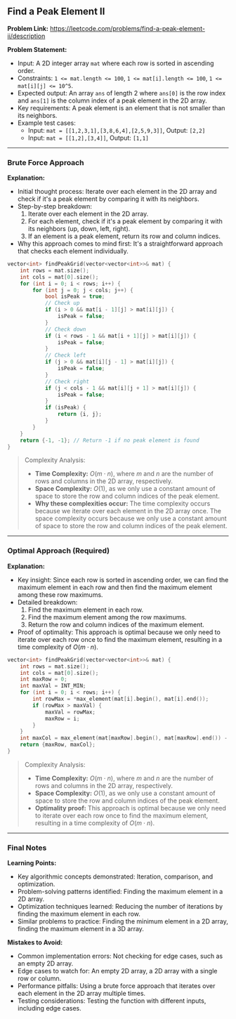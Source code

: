 ## Find a Peak Element II
**Problem Link:** https://leetcode.com/problems/find-a-peak-element-ii/description

**Problem Statement:**
- Input: A 2D integer array `mat` where each row is sorted in ascending order.
- Constraints: `1 <= mat.length <= 100`, `1 <= mat[i].length <= 100`, `1 <= mat[i][j] <= 10^5`.
- Expected output: An array `ans` of length 2 where `ans[0]` is the row index and `ans[1]` is the column index of a peak element in the 2D array.
- Key requirements: A peak element is an element that is not smaller than its neighbors.
- Example test cases: 
    - Input: `mat = [[1,2,3,1],[3,8,6,4],[2,5,9,3]]`, Output: `[2,2]`
    - Input: `mat = [[1,2],[3,4]]`, Output: `[1,1]`

---

### Brute Force Approach
**Explanation:**
- Initial thought process: Iterate over each element in the 2D array and check if it's a peak element by comparing it with its neighbors.
- Step-by-step breakdown:
    1. Iterate over each element in the 2D array.
    2. For each element, check if it's a peak element by comparing it with its neighbors (up, down, left, right).
    3. If an element is a peak element, return its row and column indices.
- Why this approach comes to mind first: It's a straightforward approach that checks each element individually.

```cpp
vector<int> findPeakGrid(vector<vector<int>>& mat) {
    int rows = mat.size();
    int cols = mat[0].size();
    for (int i = 0; i < rows; i++) {
        for (int j = 0; j < cols; j++) {
            bool isPeak = true;
            // Check up
            if (i > 0 && mat[i - 1][j] > mat[i][j]) {
                isPeak = false;
            }
            // Check down
            if (i < rows - 1 && mat[i + 1][j] > mat[i][j]) {
                isPeak = false;
            }
            // Check left
            if (j > 0 && mat[i][j - 1] > mat[i][j]) {
                isPeak = false;
            }
            // Check right
            if (j < cols - 1 && mat[i][j + 1] > mat[i][j]) {
                isPeak = false;
            }
            if (isPeak) {
                return {i, j};
            }
        }
    }
    return {-1, -1}; // Return -1 if no peak element is found
}
```

> Complexity Analysis:
> - **Time Complexity:** $O(m \cdot n)$, where $m$ and $n$ are the number of rows and columns in the 2D array, respectively.
> - **Space Complexity:** $O(1)$, as we only use a constant amount of space to store the row and column indices of the peak element.
> - **Why these complexities occur:** The time complexity occurs because we iterate over each element in the 2D array once. The space complexity occurs because we only use a constant amount of space to store the row and column indices of the peak element.

---

### Optimal Approach (Required)
**Explanation:**
- Key insight: Since each row is sorted in ascending order, we can find the maximum element in each row and then find the maximum element among these row maximums.
- Detailed breakdown:
    1. Find the maximum element in each row.
    2. Find the maximum element among the row maximums.
    3. Return the row and column indices of the maximum element.
- Proof of optimality: This approach is optimal because we only need to iterate over each row once to find the maximum element, resulting in a time complexity of $O(m \cdot n)$.

```cpp
vector<int> findPeakGrid(vector<vector<int>>& mat) {
    int rows = mat.size();
    int cols = mat[0].size();
    int maxRow = 0;
    int maxVal = INT_MIN;
    for (int i = 0; i < rows; i++) {
        int rowMax = *max_element(mat[i].begin(), mat[i].end());
        if (rowMax > maxVal) {
            maxVal = rowMax;
            maxRow = i;
        }
    }
    int maxCol = max_element(mat[maxRow].begin(), mat[maxRow].end()) - mat[maxRow].begin();
    return {maxRow, maxCol};
}
```

> Complexity Analysis:
> - **Time Complexity:** $O(m \cdot n)$, where $m$ and $n$ are the number of rows and columns in the 2D array, respectively.
> - **Space Complexity:** $O(1)$, as we only use a constant amount of space to store the row and column indices of the peak element.
> - **Optimality proof:** This approach is optimal because we only need to iterate over each row once to find the maximum element, resulting in a time complexity of $O(m \cdot n)$.

---

### Final Notes
**Learning Points:**
- Key algorithmic concepts demonstrated: Iteration, comparison, and optimization.
- Problem-solving patterns identified: Finding the maximum element in a 2D array.
- Optimization techniques learned: Reducing the number of iterations by finding the maximum element in each row.
- Similar problems to practice: Finding the minimum element in a 2D array, finding the maximum element in a 3D array.

**Mistakes to Avoid:**
- Common implementation errors: Not checking for edge cases, such as an empty 2D array.
- Edge cases to watch for: An empty 2D array, a 2D array with a single row or column.
- Performance pitfalls: Using a brute force approach that iterates over each element in the 2D array multiple times.
- Testing considerations: Testing the function with different inputs, including edge cases.